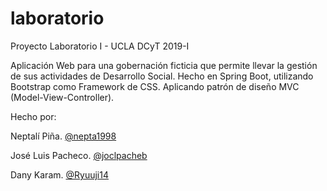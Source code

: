 # laboratorio
Proyecto Laboratorio I - UCLA DCyT 2019-I

Aplicación Web para una gobernación ficticia que permite llevar la gestión de sus actividades de Desarrollo Social.
Hecho en Spring Boot, utilizando Bootstrap como Framework de CSS. Aplicando patrón de diseño MVC (Model-View-Controller).

Hecho por:

Neptalí Piña. [@nepta1998](https://github.com/nepta1998/)

José Luis Pacheco. [@joclpacheb](https://github.com/joclpacheb/)

Dany Karam. [@Ryuuji14](https://github.com/Ryuuji14)
